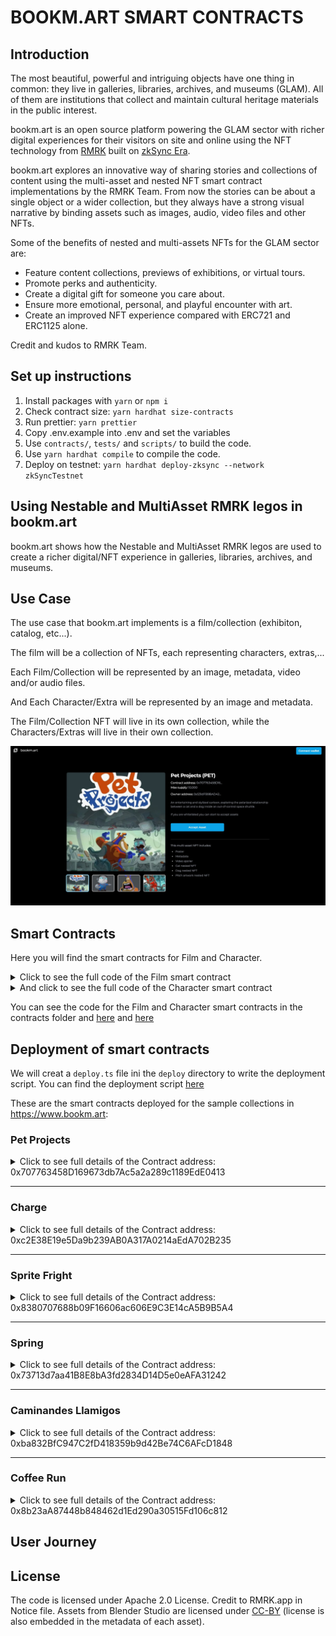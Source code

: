 # BOOKM.ART SMART CONTRACTS

## Introduction

The most beautiful, powerful and intriguing objects have one thing in common: they live in galleries, libraries, archives, and museums (GLAM). All of them are institutions that collect and maintain cultural heritage materials in the public interest.

bookm.art is an open source platform powering the GLAM sector with richer digital experiences for their visitors on site and online using the NFT technology from [RMRK](https://www.rmrk.app) built on [zkSync Era](https://zksync.io).

bookm.art explores an innovative way of sharing stories and collections of content using the multi-asset and nested NFT smart contract implementations by the RMRK Team. From now the stories can be about a single object or a wider collection, but they always have a strong visual narrative by binding assets such as images, audio, video files and other NFTs.

Some of the benefits of nested and multi-assets NFTs for the GLAM sector are:

- Feature content collections, previews of exhibitions, or virtual tours.
- Promote perks and authenticity.
- Create a digital gift for someone you care about.
- Ensure more emotional, personal, and playful encounter with art.
- Create an improved NFT experience compared with ERC721 and ERC1125 alone.

Credit and kudos to RMRK Team.

## Set up instructions

1. Install packages with `yarn` or `npm i`
2. Check contract size: `yarn hardhat size-contracts`
3. Run prettier: `yarn prettier`
4. Copy .env.example into .env and set the variables
5. Use `contracts/`, `tests/` and `scripts/` to build the code.
6. Use `yarn hardhat compile` to compile the code.
7. Deploy on testnet: `yarn hardhat deploy-zksync --network zkSyncTestnet`

## Using Nestable and MultiAsset RMRK legos in bookm.art

bookm.art shows how the Nestable and MultiAsset RMRK legos are used to create a richer digital/NFT experience in galleries, libraries, archives, and museums.

## Use Case

The use case that bookm.art implements is a film/collection (exhibiton, catalog, etc...).

The film will be a collection of NFTs, each representing characters, extras,...

Each Film/Collection will be represented by an image, metadata, video and/or audio files.

And Each Character/Extra will be represented by an image and metadata.

The Film/Collection NFT will live in its own collection, while the Characters/Extras will live in their own collection.

![](01-frontend-collection-details.jpg)

## Smart Contracts

Here you will find the smart contracts for Film and Character.

<details>
    <summary>Click to see the full code of the Film smart contract</summary>

        // SPDX-License-Identifier: Apache-2.0

        pragma solidity ^0.8.18;

        import "@rmrk-team/evm-contracts/contracts/RMRK/nestable/RMRKNestableMultiAsset.sol";
        import "@openzeppelin/contracts/access/Ownable.sol";

        error MintOverMaxSupply();
        error ZeroAddress();
        error ZeroAmount();

        contract Film is RMRKNestableMultiAsset, Ownable {
        uint256 public totalSupply;
        uint256 public maxSupply;
        uint64 public numberOfAssets;

            constructor(
                string memory name_,
                string memory symbol_,
                uint256 maxSupply_
            ) RMRKNestableMultiAsset(name_, symbol_) {
                maxSupply = maxSupply_;
            }

            function mint(address to, uint256 amount) public onlyOwner {
                if (amount == 0) revert ZeroAmount();
                if (to == address(0)) revert ZeroAddress();
                if (totalSupply + amount > maxSupply) revert MintOverMaxSupply();

                uint256 nextTokenId = totalSupply + 1;
                unchecked {
                    totalSupply += amount;
                }
                uint256 totalSupplyOffset = totalSupply + 1;

                for (uint256 i = nextTokenId; i < totalSupplyOffset; ) {
                    _safeMint(to, i, "");
                    unchecked {
                        i++;
                    }
                }
            }

            function AddAssetEntry(string memory metadataURI) public onlyOwner {
                unchecked {
                    numberOfAssets++;
                }
                _addAssetEntry(numberOfAssets, metadataURI);
            }

            function AddAssetToTokens(
                uint256[] memory tokenIds,
                uint64 assetId
            ) public onlyOwner {
                for (uint256 i = 0; i < tokenIds.length; ) {
                    _addAssetToToken(tokenIds[i], assetId, 0);

                    if (ownerOf(tokenIds[i]) == msg.sender) {
                        uint256 assetIndex = getPendingAssets(tokenIds[i]).length - 1;
                        acceptAsset(tokenIds[i], assetIndex, assetId);
                    }
                    unchecked {
                        i++;
                    }
                }
            }

        }

</details>

<details>
    <summary>And click to see the full code of the Character smart contract</summary>

        // SPDX-License-Identifier: Apache-2.0
        pragma solidity ^0.8.18;

        import "@rmrk-team/evm-contracts/contracts/RMRK/nestable/RMRKNestableMultiAsset.sol";
        import "@rmrk-team/evm-contracts/contracts/RMRK/extension/soulbound/RMRKSoulbound.sol";
        import "@openzeppelin/contracts/access/Ownable.sol";

        error DestinationZeroAddress();
        error DestinationIdZero();
        error AmountZero();

        contract Character is RMRKNestableMultiAsset, RMRKSoulbound, Ownable {
            uint256 public totalSupply;
            uint64 public numberOfAssets;

            constructor(
                string memory name_,
                string memory symbol_
            ) RMRKNestableMultiAsset(name_, symbol_) {}

            function nestMint(
                address to,
                uint256 destinationId,
                uint256 amount
            ) public onlyOwner {
                if (to == address(0)) revert DestinationZeroAddress();
                if (destinationId == 0) revert DestinationIdZero();
                if (amount == 0) revert AmountZero();

                uint256 nextTokenId = totalSupply + 1;
                unchecked {
                    totalSupply += amount;
                }
                uint256 totalSupplyOffset = totalSupply + 1;

                for (uint256 i = nextTokenId; i < totalSupplyOffset; ) {
                    _nestMint(to, i, destinationId, "");
                    unchecked {
                        i++;
                    }
                }
            }

            function addAssetEntry(string memory metadataURI) public onlyOwner {
                unchecked {
                    numberOfAssets++;
                }
                _addAssetEntry(numberOfAssets, metadataURI);
            }

            function addAssetToTokens(
                uint256[] memory tokenIds,
                uint64[] memory assetIds
            ) public onlyOwner {
                for (uint256 i = 0; i < tokenIds.length; ) {
                    for (uint256 j = 0; j < assetIds.length; ) {
                        _addAssetToToken(tokenIds[i], assetIds[j], 0);

                        if (ownerOf(tokenIds[i]) == msg.sender) {
                            uint256 assetIndex = getPendingAssets(tokenIds[i]).length -
                                1;
                            acceptAsset(tokenIds[i], assetIndex, assetIds[j]);
                        }

                        unchecked {
                            j++;
                        }
                    }

                    unchecked {
                        i++;
                    }
                }
            }

            function _beforeTokenTransfer(
                address from,
                address to,
                uint256 tokenId
            ) internal override(RMRKCore, RMRKSoulbound) {
                RMRKSoulbound._beforeTokenTransfer(from, to, tokenId);
            }

            function supportsInterface(
                bytes4 interfaceId
            )
                public
                view
                override(RMRKSoulbound, RMRKNestableMultiAsset)
                returns (bool)
            {
                return
                    RMRKSoulbound.supportsInterface(interfaceId) ||
                    super.supportsInterface(interfaceId);
            }
        }

</details>

You can see the code for the Film and Character smart contracts in the contracts folder and [here](https://github.com/ivanmolto/era-smart-contracts-playground/blob/zksync/contracts/Film.sol) and [here](https://github.com/ivanmolto/era-smart-contracts-playground/blob/zksync/contracts/Character.sol)

## Deployment of smart contracts

We will creat a `deploy.ts` file ini the `deploy` directory to write the deployment script.
You can find the deployment script [here](https://github.com/ivanmolto/era-smart-contracts-playground/blob/zksync/deploy/deploy.ts)

These are the smart contracts deployed for the sample collections in https://www.bookm.art:

### Pet Projects

<details>
    <summary>Click to see full details of the Contract address: 0x707763458D169673db7Ac5a2a289c1189EdE0413</summary>

Name: Pet Projects

Symbol: PET

Max supply: 10000

Contract address: 0x707763458D169673db7Ac5a2a289c1189EdE0413

Verification code: 4421

zkSync Era Explorer: [link](https://goerli.explorer.zksync.io/address/0x707763458D169673db7Ac5a2a289c1189EdE0413)

metadataURI: ipfs://QmQWoLb2WfYsWUcXfyQcodVEoVbaByWH4WmB5K8CdREVbh

tokenURI: ipfs://QmW8xbC6aUTHWgSxYykq7jizhzYCbxfsyodkeBa4BqY6Si

spoilerURI: ipfs://QmdXhkjUbbF5KWUv8Kwng6542f4pEamKjmBMi3DVb24e9J

</details>

---

### Charge

<details>
    <summary>Click to see full details of the Contract address: 0xc2E38E19e5Da9b239AB0A317A0214aEdA702B235</summary>

Name: Charge

Symbol: CHARGE

Max supply: 10000

Contract address: 0xc2E38E19e5Da9b239AB0A317A0214aEdA702B235

Verification code: 4407

zkSync Era Explorer: [link](https://goerli.explorer.zksync.io/address/0xc2E38E19e5Da9b239AB0A317A0214aEdA702B235)

metadataURI: ipfs://QmZ1xvtu9VzZxQzkGZx88Mj1pCNQAzAUdpyB6d7PkmBhc7

tokenURI: ipfs://QmTcNwoisU3rzgubRrLrWKZyGB8LLg8qCKyEj41xWwPL7y

teaserURI: ipfs://QmUoGSdHj8aZmWPHfpUqC8yRMuktTCfAxzWiN9hsHroG66

</details>

---

### Sprite Fright

<details>
    <summary>Click to see full details of the Contract address: 0x8380707688b09F16606ac606E9C3E14cA5B9B5A4</summary>

Name: Sprite Fright

Symbol: SPRITE

Max supply: 10000

Contract address: 0x8380707688b09F16606ac606E9C3E14cA5B9B5A4

Verification code: 4408

zkSync Era Explorer: [link](https://goerli.explorer.zksync.io/address/0x8380707688b09F16606ac606E9C3E14cA5B9B5A4)

metadataURI: ipfs://QmRuHCGEZWCXAu5BKEj7VaFArzdxzMTAs3NKRJr8n11jBA

tokenURI: ipfs://QmcRTF6zg66N5pceWhfib5hoEhXq6DYTAfdyMnGBtdo8Ct

lineupURI: ipfs://QmepXTjE1SUtWnFQxhPEb5nwrkcjXqSMCUs4o28yf4DB8V

</details>

---

### Spring

<details>
    <summary>Click to see full details of the Contract address: 0x73713d7aa41B8E8bA3fd2834D14D5e0eAFA31242</summary>

Name: Spring

Symbol: SPRING

Max supply: 10000

Contract address: 0x73713d7aa41B8E8bA3fd2834D14D5e0eAFA31242

Verification code: 4413

zkSync Era Explorer: [link](https://goerli.explorer.zksync.io/address/0x73713d7aa41B8E8bA3fd2834D14D5e0eAFA31242)

metadataURI: ipfs://QmQkSHewktWop2EuyQ8tsQoNw7JZBudyCFaMswno4MXrAi

tokenURI: ipfs://QmRdwxGqdSjKE4zHFy3upXpqZxCnSqogUfzMAjDzeQxGCi

videoURI: ipfs://QmUPAsc2p3tgbt3ScnnB9MJ799zcCnbBYwsarYvQKxNruM

</details>

---

### Caminandes Llamigos

<details>
    <summary>Click to see full details of the Contract address: 0xba832BfC947C2fD418359b9d42Be74C6AFcD1848</summary>

Name: Caminandes Llamigos

Symbol: CAMINANDES

Max supply: 10000

Contract address: 0xba832BfC947C2fD418359b9d42Be74C6AFcD1848

Verification code: 4414

zkSync Era Explorer: [link](https://goerli.explorer.zksync.io/address/0xba832BfC947C2fD418359b9d42Be74C6AFcD1848)

(In progress)

</details>

---

### Coffee Run

<details>
    <summary>Click to see full details of the Contract address: 0x8b23aA87448b848462d1Ed290a30515Fd106c812</summary>

Name: Coffee Run

Symbol: COFFEE

Max supply: 10000

Contract address: 0x8b23aA87448b848462d1Ed290a30515Fd106c812

Verification code: 4412

zkSync Era Explorer: [link](https://goerli.explorer.zksync.io/address/0x8b23aA87448b848462d1Ed290a30515Fd106c812)

(In progress)

</details>

## User Journey

## License

The code is licensed under Apache 2.0 License. Credit to RMRK.app in Notice file.
Assets from Blender Studio are licensed under [CC-BY](https://creativecommons.org/licenses/by/4.0/) (license is also embedded in the metadata of each asset).
